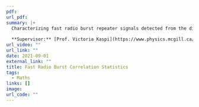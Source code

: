 ```yaml
---
pdf: 
url_pdf: 
summary: |+
  Characterizing fast radio burst repeater signals detected from the direction of the M81 galaxy with the CHIME/Pulsar & CHIME/FRB systems amongst non-linear cosmological noise: Measuring scintillation and decorrelation bandwidths.
  
  **Supervisor:** [Prof. Victoria Kaspi](https://www.physics.mcgill.ca/~vkaspi/)
url_video: ""
url_link: ""
date: 2021-09-01
external_link: ""
title: Fast Radio Burst Correlation Statistics
tags:
  - Maths
links: []
image: 
url_code: ""
---
```

